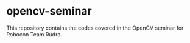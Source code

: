 # opencv-seminar
This repository contains the codes covered in the OpenCV seminar for Robocon Team Rudra.
